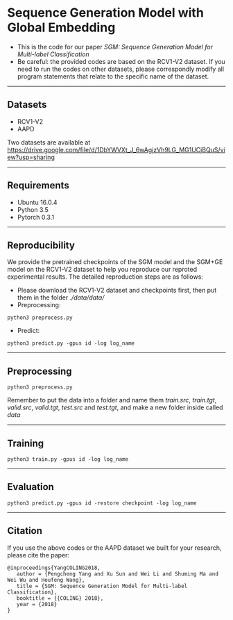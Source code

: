 # Sequence Generation Model with Global Embedding
- This is the code for our paper *SGM: Sequence Generation Model for Multi-label Classification*
- Be careful: the provided codes are based on the RCV1-V2 dataset. If you need to run the codes on other datasets, please correspondly modify all program statements that relate to the specific name of the dataset.

***********************************************************

## Datasets
* RCV1-V2
* AAPD

Two datasets are available at https://drive.google.com/file/d/1DbYWVXt_J_6wAgjzVh9LG_MG1UCjBQuS/view?usp=sharing

***************************************************************

## Requirements
* Ubuntu 16.0.4
* Python 3.5
* Pytorch 0.3.1

***************************************************************

## Reproducibility
We provide the pretrained checkpoints of the SGM model and the SGM+GE model on the RCV1-V2 dataset to help you reproduce our reproted experimental results. The detailed reproduction steps are as follows:

- Please download the RCV1-V2 dataset and checkpoints first, then put them in the folder *./data/data/*
- Preprocessing: 
```
python3 preprocess.py 
```
- Predict:
```
python3 predict.py -gpus id -log log_name
```


***************************************************************

## Preprocessing
```
python3 preprocess.py 
```
Remember to put the data into a folder and name them *train.src*, *train.tgt*, *valid.src*, *valid.tgt*, *test.src* and *test.tgt*, and make a new folder inside called *data*

***************************************************************

## Training
```
python3 train.py -gpus id -log log_name
```

****************************************************************

## Evaluation
```
python3 predict.py -gpus id -restore checkpoint -log log_name
```

*******************************************************************

## Citation
If you use the above codes or the AAPD dataset we built for your research, please cite the paper:

```
@inproceedings{YangCOLING2018,
   author = {Pengcheng Yang and Xu Sun and Wei Li and Shuming Ma and Wei Wu and Houfeng Wang},
   title = {SGM: Sequence Generation Model for Multi-label Classification},
   booktitle = {{COLING} 2018},
   year = {2018}
}
```
